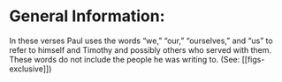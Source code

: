 # General Information:

In these verses Paul uses the words “we,” “our,” “ourselves,” and “us” to refer to himself and Timothy and possibly others who served with them. These words do not include the people he was writing to. (See: [[figs-exclusive]])